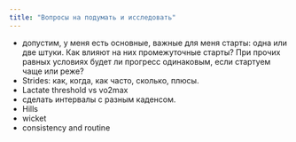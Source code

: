 ```yaml
---
title: "Вопросы на подумать и исследовать"
---
```


- допустим, у меня есть основные, важные для меня старты: одна или две штуки. Как влияют на них промежуточные старты? При прочих равных условиях будет ли прогресс одинаковым, если стартуем чаще или реже? 
- Strides: как, когда, как часто, сколько, плюсы.
- Lactate threshold vs vo2max
- сделать интервалы с разным каденсом. 
- Hills 
- wicket 
- consistency and routine